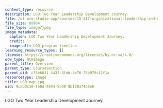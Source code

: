 ```yaml
---
content_type: resource
description: LGO Two Year Leadership Development Journey.
file: /ol-ocw-studio-app/courses/15-317-organizational-leadership-and-change-summer-2009/9cab3c16fb0d95945b480b138a74b8e6_LGO_map.jpg
file_size: 88904
file_type: image/jpeg
image_metadata:
  caption: LGO Two Year Leadership Development Journey.
  credit: ''
  image-alt: LGO program timeline.
learning_resource_types: []
license: https://creativecommons.org/licenses/by-nc-sa/4.0/
ocw_type: OCWImage
parent_title: Overview
parent_type: CourseSection
parent_uid: c75e6831-443f-3feb-3e76-75b979c32f1a
resourcetype: Image
title: LGO_map.jpg
uid: 9cab3c16-fb0d-9594-5b48-0b138a74b8e6
---
```

LGO Two Year Leadership Development Journey.